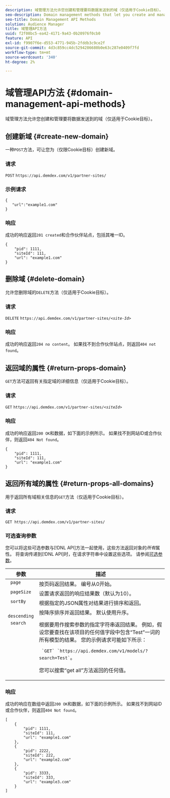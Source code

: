```yaml
---
description: 域管理方法允许您创建和管理要将数据发送到的域（仅适用于Cookie目标）。
seo-description: Domain management methods that let you create and manage the domains to which you want to send data (for cookie destinations only).
seo-title: Domain Management API Methods
solution: Audience Manager
title: 域管理API方法
uuid: f2f08bc5-ea42-4171-9a43-0b20976f0cb0
feature: API
exl-id: f9907f6e-d553-4771-945b-2fddb3c9ce2f
source-git-commit: 4d3c859cc4dc5294286680b0e63c287e0409f7fd
workflow-type: tm+mt
source-wordcount: '340'
ht-degree: 2%

---
```


# 域管理API方法 {#domain-management-api-methods}

域管理方法允许您创建和管理要将数据发送到的域（仅适用于Cookie目标）。

<!-- c_partner_site.xml -->

## 创建新域 {#create-new-domain}

一种`POST`方法，可让您为（仅限Cookie目标）创建新域。

<!-- r_post_new_partner_site.xml -->

### 请求

`POST` `https://api.demdex.com/v1/partner-sites/`

### 示例请求

```
{
   "url":"example1.com"
}
```

### 响应

成功的响应返回`201 created`和合作伙伴站点，包括其唯一ID。

```
{
    "pid": 1111,
    "siteId": 111,
    "url": "example1.com"
}
```

## 删除域 {#delete-domain}

允许您删除域的`DELETE`方法（仅适用于Cookie目标）。

<!-- r_delete_partner_site.xml -->

### 请求

`DELETE` `https://api.demdex.com/v1/partner-sites/`*`<site-Id>`*

### 响应

成功的响应返回`204 no content`。 如果找不到合作伙伴站点，则返回`404 not found`。

## 返回域的属性 {#return-props-domain}

`GET`方法可返回有关指定域的详细信息（仅适用于Cookie目标）。

<!-- r_get_partner_site.xml -->

### 请求

`GET` `https://api.demdex.com/v1/partner-sites/`*`<siteId>`*

### 响应

成功的响应返回`200 OK`和数据，如下面的示例所示。 如果找不到网站ID或合作伙伴，则返回`404 Not found`。

```
{
    "pid": 1111,
    "siteId": 111,
    "url": "example1.com"
}
```

## 返回所有域的属性 {#return-props-all-domains}

用于返回所有域相关信息的`GET`方法（仅适用于Cookie目标）。

<!-- r_get_partner_sites.xml -->

### 请求

`GET https://api.demdex.com/v1/partner-sites/`

### 可选查询参数

您可以将这些可选参数与[!DNL API]方法一起使用，这些方法返回对象的&#x200B;*所有*&#x200B;属性。 将查询传递到[!DNL API]时，在请求字符串中设置这些选项。 请参阅[可选参数](../../api/rest-api-main/aam-api-getting-started.md#optional-api-query-parameters)。

<table id="table_B05A8EE22C9A4C72B84A8479E1AB7D0A"> 
 <thead> 
  <tr> 
   <th colname="col1" class="entry"> 参数 </th> 
   <th colname="col2" class="entry"> 描述 </th> 
  </tr>
 </thead>
 <tbody> 
  <tr valign="top"> 
   <td colname="col1"><code> page</code> </td> 
   <td colname="col2"> 按页码返回结果。 编号从0开始。 </td> 
  </tr> 
  <tr valign="top"> 
   <td colname="col1"><code> pageSize</code> </td> 
   <td colname="col2"> 设置请求返回的响应结果数（默认为10）。 </td>
  </tr>
  <tr valign="top"> 
   <td colname="col1"><code> sortBy</code> </td> 
   <td colname="col2"> 根据指定的JSON属性对结果进行排序和返回。 </td>
  </tr>
  <tr valign="top"> 
   <td colname="col1"><code> descending</code> </td>
   <td colname="col2"> 按降序排序并返回结果。 默认使用升序。 </td>
  </tr>
  <tr valign="top">
   <td colname="col1"><code> search</code> </td>
   <td colname="col2">根据要用作搜索参数的指定字符串返回结果。 例如，假设您要查找在该项目的任何值字段中包含“Test”一词的所有模型的结果。 您的示例请求可能如下所示： <p><code> `GET` `https://api.demdex.com/v1/models/?search=Test`</code>。 </p> <p>您可以搜索“get all”方法返回的任何值。 </p> </td>
  </tr> 
 </tbody> 
</table>

### 响应

成功的响应在数组中返回`200 OK`和数据，如下面的示例所示。 如果找不到网站ID或合作伙伴，则返回`404 Not found`。

```
[
    {
        "pid": 1111,
        "siteId": 111,
        "url": "example1.com"
    },
    {
        "pid": 2222,
        "siteId": 222,
        "url": "example2.com"
    },
    {
        "pid": 3333,
        "siteId": 333,
        "url": "example3.com"
    }
]
```
